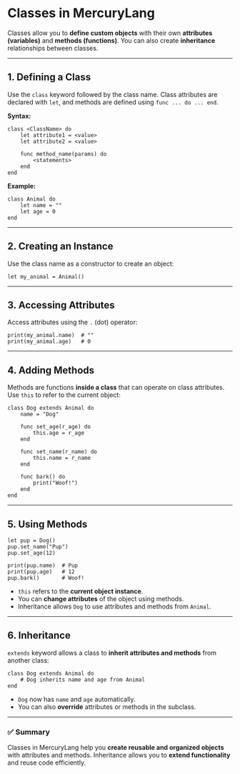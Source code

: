 # Classes in MercuryLang

Classes allow you to **define custom objects** with their own **attributes (variables)** and **methods (functions)**. You can also create **inheritance** relationships between classes.

---

## 1. Defining a Class

Use the `class` keyword followed by the class name. Class attributes are declared with `let`, and methods are defined using `func ... do ... end`.

**Syntax:**

```mercurylang
class <ClassName> do
    let attribute1 = <value>
    let attribute2 = <value>

    func method_name(params) do
        <statements>
    end
end
```

**Example:**

```mercurylang
class Animal do
    let name = ""
    let age = 0
end
```

---

## 2. Creating an Instance

Use the class name as a constructor to create an object:

```mercurylang
let my_animal = Animal()
```

---

## 3. Accessing Attributes

Access attributes using the `.` (dot) operator:

```mercurylang
print(my_animal.name)  # ""
print(my_animal.age)   # 0
```

---

## 4. Adding Methods

Methods are functions **inside a class** that can operate on class attributes. Use `this` to refer to the current object:

```mercurylang
class Dog extends Animal do
    name = "Dog"

    func set_age(r_age) do
        this.age = r_age
    end

    func set_name(r_name) do
        this.name = r_name
    end

    func bark() do
        print("Woof!")
    end
end
```

---

## 5. Using Methods

```mercurylang
let pup = Dog()
pup.set_name("Pup")
pup.set_age(12)

print(pup.name)  # Pup
print(pup.age)   # 12
pup.bark()       # Woof!
```

* `this` refers to the **current object instance**.
* You can **change attributes** of the object using methods.
* Inheritance allows `Dog` to use attributes and methods from `Animal`.

---

## 6. Inheritance

`extends` keyword allows a class to **inherit attributes and methods** from another class:

```mercurylang
class Dog extends Animal do
    # Dog inherits name and age from Animal
end
```

* `Dog` now has `name` and `age` automatically.
* You can also **override** attributes or methods in the subclass.

---

### ✅ Summary

Classes in MercuryLang help you **create reusable and organized objects** with attributes and methods. Inheritance allows you to **extend functionality** and reuse code efficiently.
